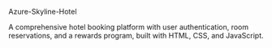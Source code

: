 Azure-Skyline-Hotel

A comprehensive hotel booking platform with user authentication, room reservations, and a rewards program, built with HTML, CSS, and JavaScript.
